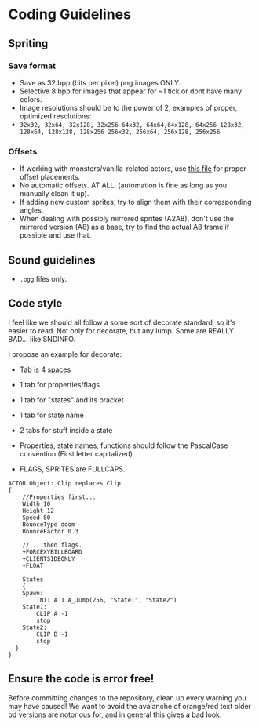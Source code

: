
# Coding Guidelines

## Spriting

### Save format
- Save as 32 bpp (bits per pixel) png images ONLY.
- Selective 8 bpp for images that appear for ~1 tick or dont have many colors.
- Image resolutions should be to the power of 2, examples of proper, optimized resolutions:
- ``
32x32, 32x64, 32x128, 32x256
64x32, 64x64,64x128, 64x256
128x32, 128x64, 128x128, 128x256
256x32, 256x64, 256x128, 256x256
``

### Offsets
- If working with monsters/vanilla-related actors, use [this file](https://drive.google.com/file/d/1WrkyGcHv926K4Xvu9Ehskjne5gtrtUXP/view?usp=sharing) for proper offset placements.
- No automatic offsets. AT ALL. (automation is fine as long as you manually clean it up).
- If adding new custom sprites, try to align them with their corresponding angles.
- When dealing with possibly mirrored sprites (A2A8), don't use the mirrored version (A8) as a base, try to find the actual A8 frame if possible and use that.


## Sound guidelines
- `.ogg` files only.

## Code style
I feel like we should all follow a some sort of decorate standard, so it's easier to read. 
Not only for decorate, but any lump. Some are REALLY BAD... like SNDINFO.

I propose an example for decorate:
- Tab is 4 spaces
- 1 tab for properties/flags
- 1 tab for "states" and its bracket
- 1 tab for state name
- 2 tabs for stuff inside a state

- Properties, state names, functions should follow the PascalCase convention (First letter capitalized)
- FLAGS, SPRITES are FULLCAPS.
``` 
ACTOR Object: Clip replaces Clip
{
    //Properties first...
    Width 10
    Height 12
    Speed 80
    BounceType doom
    BounceFactor 0.3
	
    //... then flags.
    +FORCEXYBILLBOARD
    +CLIENTSIDEONLY
    +FLOAT
	
    States
    {
    Spawn:
        TNT1 A 1 A_Jump(256, "State1", "State2")
    State1:
        CLIP A -1
        stop      
    State2:
        CLIP B -1
        stop
  }
}
```

## Ensure the code is error free!
Before committing changes to the repository, clean up every warning you may have caused!
We want to avoid the avalanche of orange/red text older bd versions are notorious for, and in general this gives a bad look.
